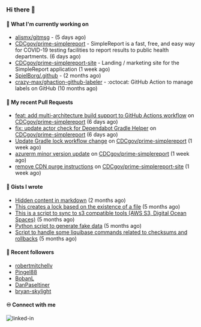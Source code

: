 ### Hi there 👋

#### 🚀 What I'm currently working on

- [alismx/gitmsg](https://github.com/alismx/gitmsg) -  (5 days ago)
- [CDCgov/prime-simplereport](https://github.com/CDCgov/prime-simplereport) - SimpleReport is a fast, free, and easy way for COVID-19 testing facilities to report results to public health departments. (6 days ago)
- [CDCgov/prime-simplereport-site](https://github.com/CDCgov/prime-simplereport-site) - Landing / marketing site for the SimpleReport application (1 week ago)
- [SpielBorg/.github](https://github.com/SpielBorg/.github) -  (2 months ago)
- [crazy-max/ghaction-github-labeler](https://github.com/crazy-max/ghaction-github-labeler) - :octocat: GitHub Action to manage labels on GitHub (10 months ago)

#### 🔨 My recent Pull Requests

- [feat: add multi-architecture build support to GitHub Actions workflow](https://github.com/CDCgov/prime-simplereport/pull/6457) on [CDCgov/prime-simplereport](https://github.com/CDCgov/prime-simplereport) (6 days ago)
- [fix: update actor check for Dependabot Gradle Helper](https://github.com/CDCgov/prime-simplereport/pull/6450) on [CDCgov/prime-simplereport](https://github.com/CDCgov/prime-simplereport) (6 days ago)
- [Update Gradle lock workflow change](https://github.com/CDCgov/prime-simplereport/pull/6436) on [CDCgov/prime-simplereport](https://github.com/CDCgov/prime-simplereport) (1 week ago)
- [azurerm minor version update](https://github.com/CDCgov/prime-simplereport/pull/6413) on [CDCgov/prime-simplereport](https://github.com/CDCgov/prime-simplereport) (1 week ago)
- [remove CDN purge instructions](https://github.com/CDCgov/prime-simplereport-site/pull/591) on [CDCgov/prime-simplereport-site](https://github.com/CDCgov/prime-simplereport-site) (1 week ago)

#### 📓 Gists I wrote

- [Hidden content in markdown](https://gist.github.com/cffeb79c933f98279c46906f390fd3a0) (2 months ago)
- [This creates a lock based on the existence of a file](https://gist.github.com/6bb524c02a636a478f49d7387f57869b) (5 months ago)
- [This is a script to sync to s3 compatible tools (AWS S3, Digital Ocean Spaces)](https://gist.github.com/7a42ab3b5203a9eca579f0a80a9dc63b) (5 months ago)
- [Python script to generate fake data](https://gist.github.com/ea13a03b628e2d682334c0adf38400c5) (5 months ago)
- [Script to handle some liquibase commands related to checksums and rollbacks](https://gist.github.com/ac68b4781c7c500bf5c2aa9bd4aaff7c) (5 months ago)

#### 👯 Recent followers

- [robertmitchellv](https://github.com/robertmitchellv)
- [Pingel88](https://github.com/Pingel88)
- [BobanL](https://github.com/BobanL)
- [DanPaseltiner](https://github.com/DanPaseltiner)
- [bryan-skylight](https://github.com/bryan-skylight)

#### ♾️ Connect with me
[<img align="left" alt="linked-in" src="https://img.shields.io/badge/linkedin-%230077B5.svg?&style=for-the-badge&logo=linkedin&logoColor=white" />](https://www.linkedin.com/in/alismx)
